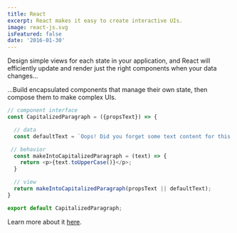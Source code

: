 ```yaml
---
title: React
excerpt: React makes it easy to create interactive UIs.
image: react-js.svg
isFeatured: false
date: '2016-01-30'
---
```


Design simple views for each state in your application, and React will efficiently update and render just the right components when your data changes...

...Build encapsulated components that manage their own state, then compose them to make complex UIs.

```js
// component interface          
const CapitalizedParagraph = ({propsText}) => {

  // data
  const defaultText = `Oops! Did you forget some text content for this paragraph?!`;

 // behavior
  const makeIntoCapitalizedParagraph = (text) => {
    return <p>{text.toUpperCase()}</p>;
  }

  // view
  return makeIntoCapitalizedParagraph(propsText || defaultText);
}

export default CapitalizedParagraph;
```

Learn more about it [here](https://reactjs.org/).
